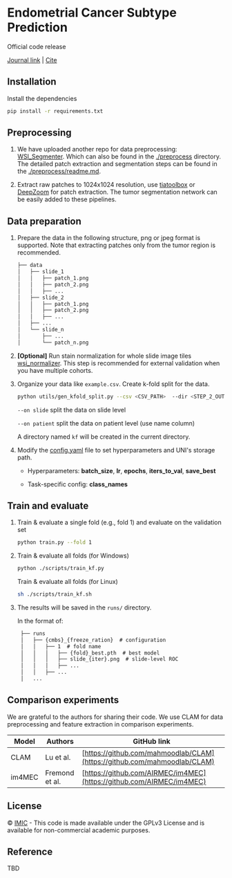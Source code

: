 Endometrial Cancer Subtype Prediction
===========

Official code release

[Journal link](tbd) | [Cite](tbd)


## Installation

Install the dependencies 

```bash
pip install -r requirements.txt
```

## Preprocessing

1. We have uploaded another repo for data preprocessing: [WSI_Segmenter](https://github.com/HaoyuCui/WSI_Segmenter). Which can also be found in the [./preprocess](./preprocess) directory. The detailed patch extraction and segmentation steps can be found in the [./preprocess/readme.md](preprocess/readme.md). 

2. Extract raw patches to 1024x1024 resolution, use [tiatoolbox](https://github.com/TissueImageAnalytics/tiatoolbox) or [DeepZoom](https://github.com/ncoudray/DeepPATH/blob/master/DeepPATH_code/00_preprocessing/0b_tileLoop_deepzoom6.py) for patch extraction. The tumor segmentation network can be easily added to these pipelines.


## Data preparation

1. Prepare the data in the following structure, png or jpeg format is supported. Note that extracting patches only from the tumor region is recommended.

    ```markdown
    ├── data
    │   ├── slide_1
    │   │   ├── patch_1.png
    │   │   ├── patch_2.png
    │   │   ├── ...
    │   ├── slide_2
    │   │   ├── patch_1.png
    │   │   ├── patch_2.png
    │   │   ├── ...
    │   ├── ...
    │   └── slide_n
    │       ├── ...
    │       └── patch_n.png
    ```

2. **[Optional]** Run stain normalization for whole slide image tiles [wsi_normalizer](https://github.com/HaoyuCui/WSI_Normalizer). This step is recommended for external validation when you have multiple cohorts.

3. Organize your data like `example.csv`. Create k-fold split for the data.

    ```bash
    python utils/gen_kfold_split.py --csv <CSV_PATH>  --dir <STEP_2_OUTPUT_DIR> --k 5 --on slide
    ```
    
    `--on slide` split the data on slide level
    
    `--on patient` split the data on patient level (use name column)
   
   A directory named `kf` will be created in the current directory.

5. Modify the [config.yaml](config.yaml) file to set hyperparameters and UNI's storage path.

    - Hyperparameters: **batch_size**, **lr**, **epochs**, **iters_to_val**, **save_best**
    
    - Task-specific config: **class_names**

## Train and evaluate

1. Train & evaluate a single fold (e.g., fold 1) and evaluate on the validation set
    ```bash
    python train.py --fold 1
    ```

2. Train & evaluate all folds (for Windows)
    ```bash
    python ./scripts/train_kf.py
    ```
   Train & evaluate all folds (for Linux)
    ```bash
    sh ./scripts/train_kf.sh
    ```

3. The results will be saved in the `runs/` directory.

   In the format of:
   ```txt
    ├── runs
    │   ├── {cmbs}_{freeze_ration}  # configuration
    │   │   ├── 1  # fold name
    │   │   │   ├── {fold}_best.pth  # best model
    │   │   │   ├── slide_{iter}.png  # slide-level ROC
    │   │   │   ├── ...
    │   │   ├── ...
    │   ...
   ```
   

## Comparison experiments

We are grateful to the authors for sharing their code. We use CLAM for data preprocessing and feature extraction in comparison experiments.

| Model      | Authors          | GitHub link                                             |
|---------------|---------------|---------------------------------------------------------|
| CLAM          | Lu et al.     | [https://github.com/mahmoodlab/CLAM](https://github.com/mahmoodlab/CLAM) |
| im4MEC        | Fremond et al.| [https://github.com/AIRMEC/im4MEC](https://github.com/AIRMEC/im4MEC) |


## License

© [IMIC](https://imic.nuist.edu.cn/) - This code is made available under the GPLv3 License and is available for non-commercial academic purposes.

## Reference

TBD

